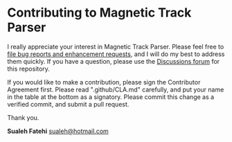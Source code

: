 # Contributing to Magnetic Track Parser

I really appreciate your interest in Magnetic Track Parser. Please feel free to [file bug reports and enhancement requests](https://github.com/sualeh/creditcardnumber/issues), and I will do my best to address them quickly. If you have a question, please use the [Discussions forum](https://github.com/sualeh/creditcardnumber/discussions) for this repository.

If you would like to make a contribution, please sign the Contributor Agreement first. Please read ".github/CLA.md" carefully, and put your name in the table at the bottom as a signatory. Please commit this change as a verified commit, and submit a pull request.

Thank you.

**Sualeh Fatehi** <sualeh@hotmail.com>
